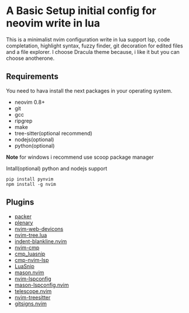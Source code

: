 # A Basic Setup initial config for neovim write in lua 

This is a minimalist nvim configuration write in lua support lsp, code completation, highlight syntax, fuzzy finder, git decoration for edited files and a file explorer. 
I choose Dracula theme because, i like it but you can choose anotherone. 

## Requirements

You need to hava install the next packages in your operating system.

- neovim 0.8+
- git
- gcc
- ripgrep
- make
- tree-sitter(optional recommend)
- nodejs(optional)
- python(optional)

**Note** for windows i recommend use scoop package manager

Intall(optional) python and nodejs support

```
pip install pynvim
npm install -g nvim
```


## Plugins

- [packer](https://github.com/wbthomason/packer.nvim)
- [plenary](https://github.com/nvim-lua/plenary.nvim)
- [nvim-web-devicons](https://github.com/kyazdani42/nvim-web-devicons)
- [nvim-tree.lua](https://github.com/kyazdani42/nvim-tree.lua)
- [indent-blankline.nvim](https://github.com/lukas-reineke/indent-blankline.nvim)
- [nvim-cmp](https://github.com/hrsh7th/nvim-cmp)
- [cmp_luasnip](https://github.com/saadparwaiz1/cmp_luasnip)
- [cmp-nvim-lsp](https://github.com/hrsh7th/cmp-nvim-lsp)
- [LuaSnip](https://github.com/L3MON4D3/LuaSnip)
- [mason.nvim](https://github.com/williamboman/mason.nvim)
- [nvim-lspconfig](https://github.com/neovim/nvim-lspconfig)
- [mason-lspconfig.nvim](https://github.com/williamboman/mason-lspconfig.nvim)
- [telescope.nvim](https://github.com/nvim-telescope/telescope.nvim)
- [nvim-treesitter](https://github.com/nvim-treesitter/nvim-treesitter)
- [gitsigns.nvim](https://github.com/lewis6991/gitsigns.nvim)

